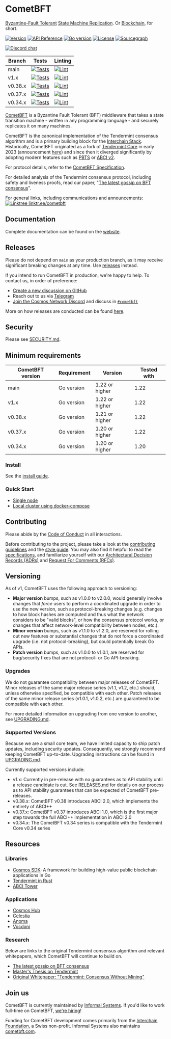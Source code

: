 # CometBFT

[Byzantine-Fault Tolerant][bft] [State Machine Replication][smr]. Or
[Blockchain], for short.

[![Version][version-badge]][version-url]
[![API Reference][api-badge]][api-url]
[![Go version][go-badge]][go-url]
[![License][license-badge]][license-url]
[![Sourcegraph][sg-badge]][sg-url]

[![Discord chat][discord-badge]][discord-url]

| Branch  | Tests                                          | Linting                                     |
|---------|------------------------------------------------|---------------------------------------------|
| main    | [![Tests][tests-badge]][tests-url]             | [![Lint][lint-badge]][lint-url]             |
| v1.x    | [![Tests][tests-badge-v1x]][tests-url-v1x]     | [![Lint][lint-badge-v1x]][lint-url-v1x]     |
| v0.38.x | [![Tests][tests-badge-v038x]][tests-url-v038x] | [![Lint][lint-badge-v038x]][lint-url-v038x] |
| v0.37.x | [![Tests][tests-badge-v037x]][tests-url-v037x] | [![Lint][lint-badge-v037x]][lint-url-v037x] |
| v0.34.x | [![Tests][tests-badge-v034x]][tests-url-v034x] | [![Lint][lint-badge-v034x]][lint-url-v034x] |

[CometBFT](https://cometbft.com/) is a Byzantine Fault Tolerant (BFT) middleware that takes a
state transition machine - written in any programming language - and securely
replicates it on many machines.

CometBFT is the canonical implementation of the Tendermint consensus algorithm and is a
primary building block for the [Interchain Stack](https://interchain.io/). Historically,
CometBFT originated as a fork of [Tendermint Core][tm-core] in early 2023
(announcement [here][comet-announcement]) and since then it diverged significantly by adopting modern features such as [PBTS][pbts] or [ABCI v2][abci-v2].

For protocol details, refer to the [CometBFT Specification](./spec/README.md).

For detailed analysis of the Tendermint consensus protocol, including safety and liveness
proofs, read our paper, "[The latest gossip on BFT
consensus](https://arxiv.org/abs/1807.04938)".

For general links, including communications and announcements: [![Linktree][linktree-badge] linktr.ee/cometbft][linktree-url]

## Documentation

Complete documentation can be found on the
[website](https://docs.cometbft.com/).

## Releases

Please do not depend on `main` as your production branch, as it may receive
significant breaking changes at any time. Use
[releases](https://github.com/cometbft/cometbft/releases) instead.

If you intend to run CometBFT in production, we're happy to help. To contact us,
in order of preference:

- [Create a new discussion on
  GitHub](https://github.com/cometbft/cometbft/discussions)
- Reach out to us via [Telegram](https://t.me/CometBFT)
- [Join the Cosmos Network Discord](https://discord.gg/interchain) and
  discuss in
  [`#cometbft`](https://discord.com/channels/669268347736686612/1069933855307472906)

More on how releases are conducted can be found [here](./RELEASES.md).

## Security

Please see [SECURITY.md](./SECURITY.md).

## Minimum requirements

| CometBFT version | Requirement | Version        | Tested with |
|------------------|-------------|----------------|-------------|
| main             | Go version  | 1.22 or higher | 1.22        |
| v1.x             | Go version  | 1.22 or higher | 1.22        |
| v0.38.x          | Go version  | 1.21 or higher | 1.22        |
| v0.37.x          | Go version  | 1.20 or higher | 1.22        |
| v0.34.x          | Go version  | 1.20 or higher | 1.20        |

### Install

See the [install guide](docs/tutorials/install.md).

### Quick Start

- [Single node](docs/tutorials/quick-start.md)
- [Local cluster using docker-compose](./docs/guides/networks/docker-compose.md)

## Contributing

Please abide by the [Code of Conduct](CODE_OF_CONDUCT.md) in all interactions.

Before contributing to the project, please take a look at the [contributing
guidelines](CONTRIBUTING.md) and the [style guide](STYLE_GUIDE.md). You may also
find it helpful to read the [specifications](./spec/README.md), and familiarize
yourself with our [Architectural Decision Records
(ADRs)](docs/references/architecture/README.md) and [Request For Comments
(RFCs)](docs/references/rfc/README.md).

## Versioning

As of v1, CometBFT uses the following approach to versioning:

- **Major version** bumps, such as v1.0.0 to v2.0.0, would generally involve
  changes that _force_ users to perform a coordinated upgrade in order to use
  the new version, such as protocol-breaking changes (e.g. changes to how block
  hashes are computed and thus what the network considers to be "valid blocks",
  or how the consensus protocol works, or changes that affect network-level
  compatibility between nodes, etc.).
- **Minor version** bumps, such as v1.1.0 to v1.2.0, are reserved for rolling
  out new features or substantial changes that do not force a coordinated
  upgrade (i.e. not protocol-breaking), but could potentially break Go APIs.
- **Patch version** bumps, such as v1.0.0 to v1.0.1, are reserved for
  bug/security fixes that are not protocol- or Go API-breaking.

### Upgrades

We do not guarantee compatibility between major releases of CometBFT. Minor
releases of the same major release series (v1.1, v1.2, etc.) should, unless
otherwise specified, be compatible with each other. Patch releases of the same
minor release series (v1.0.1, v1.0.2, etc.) are guaranteed to be compatible with
each other.

For more detailed information on upgrading from one version to another, see
[UPGRADING.md](./UPGRADING.md).

### Supported Versions

Because we are a small core team, we have limited capacity to ship patch
updates, including security updates. Consequently, we strongly recommend keeping
CometBFT up-to-date. Upgrading instructions can be found in
[UPGRADING.md](./UPGRADING.md).

Currently supported versions include:

- v1.x: Currently in pre-release with no guarantees as to API stability until a
  release candidate is cut. See [RELEASES.md](./RELEASES.md) for details on our
  process as to API stability guarantees that can be expected of CometBFT
  pre-releases.
- v0.38.x: CometBFT v0.38 introduces ABCI 2.0, which implements the entirety of
  ABCI++
- v0.37.x: CometBFT v0.37 introduces ABCI 1.0, which is the first major step
  towards the full ABCI++ implementation in ABCI 2.0
- v0.34.x: The CometBFT v0.34 series is compatible with the Tendermint Core
  v0.34 series

## Resources

### Libraries

- [Cosmos SDK](http://github.com/cosmos/cosmos-sdk): A framework for building
  high-value public blockchain applications in Go
- [Tendermint in Rust](https://github.com/informalsystems/tendermint-rs)
- [ABCI Tower](https://github.com/penumbra-zone/tower-abci)

### Applications

- [Cosmos Hub](https://hub.cosmos.network/)
- [Celestia](https://celestia.org/)
- [Anoma](https://anoma.network/)
- [Vocdoni](https://developer.vocdoni.io/)

### Research

Below are links to the original Tendermint consensus algorithm and relevant
whitepapers, which CometBFT will continue to build on.

- [The latest gossip on BFT consensus](https://arxiv.org/abs/1807.04938)
- [Master's Thesis on Tendermint](https://atrium.lib.uoguelph.ca/xmlui/handle/10214/9769)
- [Original Whitepaper: "Tendermint: Consensus Without Mining"](https://tendermint.com/static/docs/tendermint.pdf)

## Join us

CometBFT is currently maintained by [Informal
Systems](https://informal.systems). If you'd like to work full-time on CometBFT,
[we're hiring](https://informal.systems/careers)!

Funding for CometBFT development comes primarily from the [Interchain
Foundation](https://interchain.io), a Swiss non-profit. Informal Systems also
maintains [cometbft.com](https://cometbft.com).

[bft]: https://en.wikipedia.org/wiki/Byzantine_fault_tolerance
[smr]: https://en.wikipedia.org/wiki/State_machine_replication
[Blockchain]: https://en.wikipedia.org/wiki/Blockchain
[version-badge]: https://img.shields.io/github/v/release/cometbft/cometbft.svg
[version-url]: https://github.com/cometbft/cometbft/releases/latest
[api-badge]: https://pkg.go.dev/badge/github.com/cometbft/cometbft.svg
[api-url]: https://pkg.go.dev/github.com/cometbft/cometbft
[go-badge]: https://img.shields.io/badge/go-1.21-blue.svg
[go-url]: https://github.com/moovweb/gvm
[discord-badge]: https://img.shields.io/discord/669268347736686612.svg
[discord-url]: https://discord.gg/interchain
[license-badge]: https://img.shields.io/github/license/cometbft/cometbft.svg
[license-url]: https://github.com/cometbft/cometbft/blob/main/LICENSE
[sg-badge]: https://sourcegraph.com/github.com/cometbft/cometbft/-/badge.svg
[sg-url]: https://sourcegraph.com/github.com/cometbft/cometbft?badge
[tests-url]: https://github.com/cometbft/cometbft/actions/workflows/tests.yml
[tests-url-v1x]: https://github.com/cometbft/cometbft/actions/workflows/tests.yml?query=branch%3Av1.x
[tests-url-v038x]: https://github.com/cometbft/cometbft/actions/workflows/tests.yml?query=branch%3Av0.38.x
[tests-url-v037x]: https://github.com/cometbft/cometbft/actions/workflows/tests.yml?query=branch%3Av0.37.x
[tests-url-v034x]: https://github.com/cometbft/cometbft/actions/workflows/tests.yml?query=branch%3Av0.34.x
[tests-badge]: https://github.com/cometbft/cometbft/actions/workflows/tests.yml/badge.svg?branch=main
[tests-badge-v1x]: https://github.com/cometbft/cometbft/actions/workflows/tests.yml/badge.svg?branch=v1.x
[tests-badge-v038x]: https://github.com/cometbft/cometbft/actions/workflows/tests.yml/badge.svg?branch=v0.38.x
[tests-badge-v037x]: https://github.com/cometbft/cometbft/actions/workflows/tests.yml/badge.svg?branch=v0.37.x
[tests-badge-v034x]: https://github.com/cometbft/cometbft/actions/workflows/tests.yml/badge.svg?branch=v0.34.x
[lint-badge]: https://github.com/cometbft/cometbft/actions/workflows/lint.yml/badge.svg?branch=main
[lint-badge-v034x]: https://github.com/cometbft/cometbft/actions/workflows/lint.yml/badge.svg?branch=v0.34.x
[lint-badge-v037x]: https://github.com/cometbft/cometbft/actions/workflows/lint.yml/badge.svg?branch=v0.37.x
[lint-badge-v038x]: https://github.com/cometbft/cometbft/actions/workflows/lint.yml/badge.svg?branch=v0.38.x
[lint-badge-v1x]: https://github.com/cometbft/cometbft/actions/workflows/lint.yml/badge.svg?branch=v1.x
[lint-url]: https://github.com/cometbft/cometbft/actions/workflows/lint.yml
[lint-url-v034x]: https://github.com/cometbft/cometbft/actions/workflows/lint.yml?query=branch%3Av0.34.x
[lint-url-v037x]: https://github.com/cometbft/cometbft/actions/workflows/lint.yml?query=branch%3Av0.37.x
[lint-url-v038x]: https://github.com/cometbft/cometbft/actions/workflows/lint.yml?query=branch%3Av0.38.x
[lint-url-v1x]: https://github.com/cometbft/cometbft/actions/workflows/lint.yml?query=branch%3Av1.x
[tm-core]: https://github.com/tendermint/tendermint
[pbts]: https://docs.cometbft.com/v1.0/explanation/core/proposer-based-timestamps
[abci-v2]: https://docs.cometbft.com/v1.0/spec/abci/
[comet-announcement]: https://informal.systems/blog/cosmos-meet-cometbft
[linktree-url]: https://linktr.ee/cometbft
[linktree-badge]: https://www.google.com/s2/favicons?domain=https://linktr.ee/
